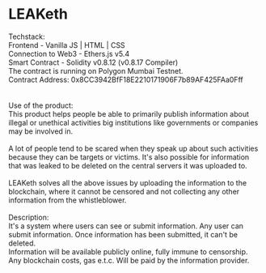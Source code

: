 # LEAKeth

Techstack: <br>Frontend - Vanilla JS | HTML | CSS <br>Connection to Web3 - Ethers.js v5.4 <br>Smart Contract - Solidity v0.8.12 (v0.8.17 Compiler)<br>The contract is running on Polygon Mumbai Testnet.<br>Contract Address: 0x8CC3942BfF18E2210171906F7b89AF425FAa0Fff<br><br><br>Use of the product:<br>This product helps people be able to primarily publish information about illegal or unethical activities big institutions like governments or companies may be involved in.<br><br>A lot of people tend to be scared when they speak up about such activities because they can be targets or victims. It's also possible for information that was leaked to be deleted on the central servers it was uploaded to.<br><br>LEAKeth solves all the above issues by uploading the information to the blockchain, where it cannot be censored and not collecting any other information from the whistleblower.<br><br>Description:<br>It's a system where users can see or submit information. Any user can submit information. Once information has been submitted, it can't be deleted.<br>Information will be available publicly online, fully immune to censorship.<br>Any blockchain costs, gas e.t.c. Will be paid by the information provider.
